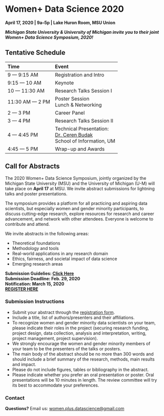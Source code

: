 # Women+ Data Science 2020
**April 17, 2020 | 9a–5p | Lake Huron Room, MSU Union**

**_Michigan State University & University of Michigan invite you to their joint Women+ Data Science Symposium, 2020!_**

## Tentative Schedule
| Time | Event |
| :--- | :--- |
|9 — 9:15 AM | Registration and Intro |
|9:15 — 10 AM | Keynote |
|10 — 11:30 AM | Research Talks Session I |
|11:30 AM — 2 PM | Poster Session <br> Lunch & Networking |
|2 — 3 PM | Career Panel |
|3 — 4 PM | Research Talks Session II |
|4 — 4:45 PM | Technical Presentation:<br>[Dr. Ceren Budak](https://www.si.umich.edu/people/ceren-budak)<br>School of Information, UM |
|4:45 — 5 PM | Wrap-up and Awards |

## Call for Abstracts
The 2020 Women+ Data Science Symposium, jointly organized by the Michigan State University (MSU) and the University of Michigan (U-M) will take place on **April 17** at MSU. We invite abstract submissions for lightning talks and poster presentations.

The symposium provides a platform for all practicing and aspiring data scientists, but especially women and gender minority participants, to discuss cutting-edge research, explore resources for research and career advancement, and network with other attendees. Everyone is welcome to contribute and attend.

We invite abstracts in the following areas:
- Theoretical foundations
- Methodology and tools
- Real-world applications in any research domain
- Ethics, fairness, and societal impact of data science
- Emerging research areas

**Submission Guidelies: [Click Here](https://women-plus-datascience.github.io/home/poster-talk-guidelines)** <br>
**Submission Deadline: Feb. 29, 2020** <br>
**Notification: March 15, 2020** <br>
**[REGISTER HERE](https://forms.gle/J5zNLDdD4f9wDKto6)**

### Submission Instructions
- Submit your abstract through the [registration form](https://docs.google.com/forms/d/e/1FAIpQLSfwwdGOItncuSTJqOVBnnlvF6FgyR4Lhiyc4A6HTRorYMnPUg/viewform).
- Include a title, list of authors/presenters and their affiliations.
- To recognize women and gender minority data scientists on your team, please indicate their roles in the project (securing research funding, project design, data collection, analysis and interpretation, writing, project management, project supervision).
- We strongly encourage the women and gender minority members of your team to be the presenters of the talks or posters.
- The main body of the abstract should be no more than 300 words and should include a brief summary of the research, methods, main results and impact.
- Please do not include figures, tables or bibliography in the abstract.
- Please indicate whether you prefer an oral presentation or poster. Oral presentations will be 10 minutes in length. The review committee will try its best to accommodate your preferences.

### Contact
**Questions?** Email us: women.plus.datascience@gmail.com
